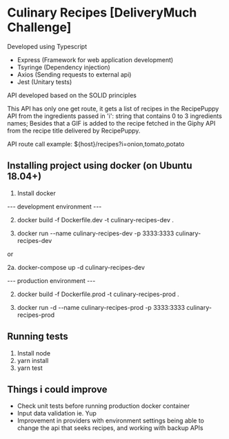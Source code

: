 # Culinary Recipes [DeliveryMuch Challenge]
Developed using Typescript

- Express (Framework for web application development)
- Tsyringe (Dependency injection)
- Axios (Sending requests to external api)
- Jest (Unitary tests)

API developed based on the SOLID principles

This API has only one get route, it gets a list of recipes in the RecipePuppy API from the ingredients passed in 'i': string that contains 0 to 3 ingredients names; Besides that a GIF is added to the recipe fetched in the Giphy API from the recipe title delivered by RecipePuppy.

API route call example:
${host}/recipes?i=onion,tomato,potato


## Installing project using docker (on Ubuntu 18.04+)

1. Install docker

--- development environment ---

2. docker build -f Dockerfile.dev -t culinary-recipes-dev .

3. docker run --name culinary-recipes-dev -p 3333:3333 culinary-recipes-dev

or

2a. docker-compose up -d culinary-recipes-dev

--- production environment ---

2. docker build -f Dockerfile.prod -t culinary-recipes-prod .

3. docker run -d --name culinary-recipes-prod -p 3333:3333 culinary-recipes-prod

## Running tests

1. Install node
2. yarn install
3. yarn test

## Things i could improve

- Check unit tests before running production docker container
- Input data validation ie. Yup
- Improvement in providers with environment settings being able to change the api that seeks recipes, and working with backup APIs
